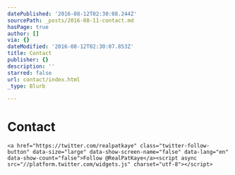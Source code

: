 ```yaml
---
datePublished: '2016-08-12T02:30:08.244Z'
sourcePath: _posts/2016-08-11-contact.md
hasPage: true
author: []
via: {}
dateModified: '2016-08-12T02:30:07.853Z'
title: Contact
publisher: {}
description: ''
starred: false
url: contact/index.html
_type: Blurb

---
```

# Contact

    <a href="https://twitter.com/realpatkaye" class="twitter-follow-button" data-size="large" data-show-screen-name="false" data-lang="en" data-show-count="false">Follow @RealPatKaye</a><script async src="//platform.twitter.com/widgets.js" charset="utf-8"></script>